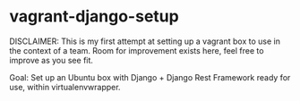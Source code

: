 
# vagrant-django-setup

DISCLAIMER: This is my first attempt at setting up
a vagrant box to use in the context of a team.
Room for improvement exists here, feel free to improve
as you see fit.

Goal: Set up an Ubuntu box with Django + Django Rest Framework ready for use,
within virtualenvwrapper.
